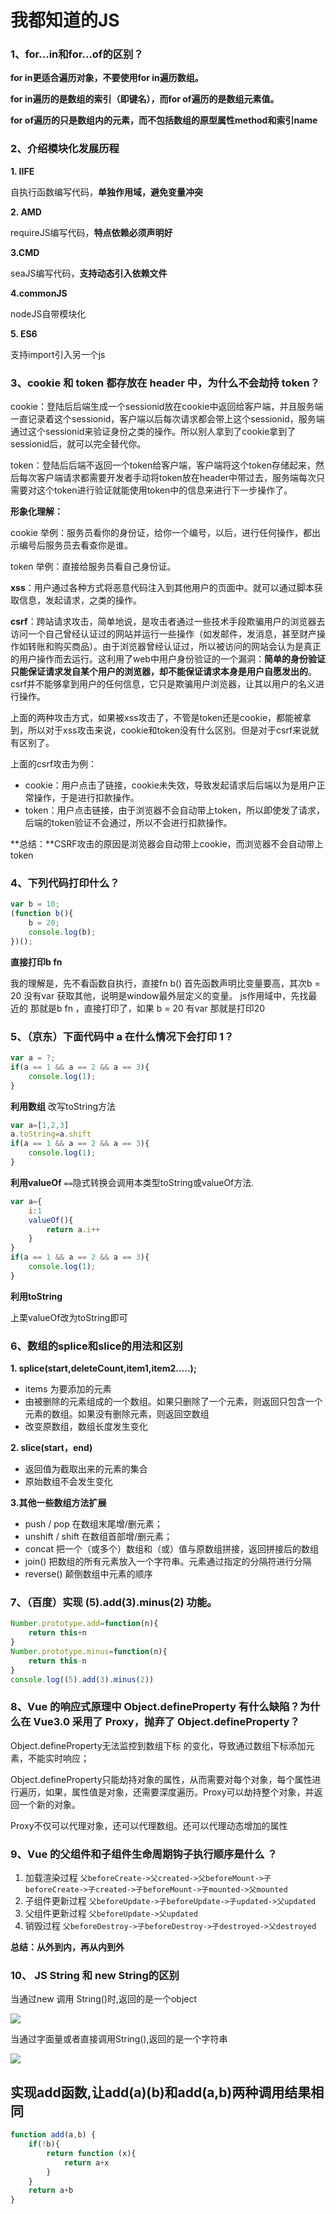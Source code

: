 # 我都知道的JS  

### 1、for...in和for...of的区别？  

**for in更适合遍历对象，不要使用for in遍历数组。**

**for in遍历的是数组的索引（即键名），而for of遍历的是数组元素值。**

**for of遍历的只是数组内的元素，而不包括数组的原型属性method和索引name**

### 2、介绍模块化发展历程

**1. IIFE**

自执行函数编写代码，**单独作用域，避免变量冲突**

**2. AMD**

requireJS编写代码，**特点依赖必须声明好**

**3.CMD**

seaJS编写代码，**支持动态引入依赖文件**

**4.commonJS**

nodeJS自带模块化

**5. ES6**

支持import引入另一个js

### 3、cookie 和 token 都存放在 header 中，为什么不会劫持 token？

cookie：登陆后后端生成一个sessionid放在cookie中返回给客户端，并且服务端一直记录着这个sessionid，客户端以后每次请求都会带上这个sessionid，服务端通过这个sessionid来验证身份之类的操作。所以别人拿到了cookie拿到了sessionid后，就可以完全替代你。

token：登陆后后端不返回一个token给客户端，客户端将这个token存储起来，然后每次客户端请求都需要开发者手动将token放在header中带过去，服务端每次只需要对这个token进行验证就能使用token中的信息来进行下一步操作了。

**形象化理解：**

cookie
举例：服务员看你的身份证，给你一个编号，以后，进行任何操作，都出示编号后服务员去看查你是谁。

token
举例：直接给服务员看自己身份证。

**xss**：用户通过各种方式将恶意代码注入到其他用户的页面中。就可以通过脚本获取信息，发起请求，之类的操作。

**csrf**：跨站请求攻击，简单地说，是攻击者通过一些技术手段欺骗用户的浏览器去访问一个自己曾经认证过的网站并运行一些操作（如发邮件，发消息，甚至财产操作如转账和购买商品）。由于浏览器曾经认证过，所以被访问的网站会认为是真正的用户操作而去运行。这利用了web中用户身份验证的一个漏洞：**简单的身份验证只能保证请求发自某个用户的浏览器，却不能保证请求本身是用户自愿发出的**。csrf并不能够拿到用户的任何信息，它只是欺骗用户浏览器，让其以用户的名义进行操作。

上面的两种攻击方式，如果被xss攻击了，不管是token还是cookie，都能被拿到，所以对于xss攻击来说，cookie和token没有什么区别。但是对于csrf来说就有区别了。

上面的csrf攻击为例：

- cookie：用户点击了链接，cookie未失效，导致发起请求后后端以为是用户正常操作，于是进行扣款操作。
- token：用户点击链接，由于浏览器不会自动带上token，所以即使发了请求，后端的token验证不会通过，所以不会进行扣款操作。    

**总结：**CSRF攻击的原因是浏览器会自动带上cookie，而浏览器不会自动带上token

### 4、下列代码打印什么？

```javascript
var b = 10;
(function b(){
    b = 20;
    console.log(b); 
})();

```

**直接打印b fn**

我的理解是，先不看函数自执行，直接fn b()
首先函数声明比变量要高，其次b = 20 没有var 获取其他，说明是window最外层定义的变量。
js作用域中，先找最近的 那就是b fn ，直接打印了，如果 b = 20 有var 那就是打印20

### 5、（京东）下面代码中 a 在什么情况下会打印 1？

```javascript
var a = ?;
if(a == 1 && a == 2 && a == 3){
 	console.log(1);
}

```

**利用数组**  改写toString方法

```javascript
var a=[1,2,3]
a.toString=a.shift
if(a == 1 && a == 2 && a == 3){
 	console.log(1);
}
```

**利用valueOf**  `==`隐式转换会调用本类型toString或valueOf方法.

```javascript
var a={
    i:1
    valueOf(){
		return a.i++
    }
}
if(a == 1 && a == 2 && a == 3){
 	console.log(1);
}
```

**利用toString**

上栗valueOf改为toString即可 

### 6、数组的splice和slice的用法和区别

**1. splice(start,deleteCount,item1,item2.....);**

- items 为要添加的元素
- 由被删除的元素组成的一个数组。如果只删除了一个元素，则返回只包含一个元素的数组。如果没有删除元素，则返回空数组
- 改变原数组，数组长度发生变化  

**2. slice(start，end)**

- 返回值为截取出来的元素的集合
- 原始数组不会发生变化

**3.其他一些数组方法扩展**

- push / pop 在数组末尾增/删元素；
- unshift / shift 在数组首部增/删元素；
- concat 把一个（或多个）数组和（或）值与原数组拼接，返回拼接后的数组
- join() 把数组的所有元素放入一个字符串。元素通过指定的分隔符进行分隔
- reverse() 颠倒数组中元素的顺序

### 7、（百度）实现 (5).add(3).minus(2) 功能。

```javascript
Number.prototype.add=function(n){
    return this+n
}
Number.prototype.minus=function(n){
    return this-n
}
console.log((5).add(3).minus(2))
```

### 8、Vue 的响应式原理中 Object.defineProperty 有什么缺陷？为什么在 Vue3.0 采用了 Proxy，抛弃了 Object.defineProperty？

Object.defineProperty无法监控到数组下标 的变化，导致通过数组下标添加元素，不能实时响应；

Object.defineProperty只能劫持对象的属性，从而需要对每个对象，每个属性进行遍历，如果，属性值是对象，还需要深度遍历。Proxy可以劫持整个对象，并返回一个新的对象。

Proxy不仅可以代理对象，还可以代理数组。还可以代理动态增加的属性

### 9、Vue 的父组件和子组件生命周期钩子执行顺序是什么 ？

1. 加载渲染过程
   `父beforeCreate->父created->父beforeMount->子beforeCreate->子created->子beforeMount->子mounted->父mounted`
2. 子组件更新过程
   `父beforeUpdate->子beforeUpdate->子updated->父updated`
3. 父组件更新过程
   `父beforeUpdate->父updated`
4. 销毁过程
   `父beforeDestroy->子beforeDestroy->子destroyed->父destroyed`

**总结：从外到内，再从内到外**

### 10、 JS String 和 new String的区别


当通过new 调用 String()时,返回的是一个object

![](https://i.loli.net/2019/07/25/5d393a8ea4b7a36579.png)

当通过字面量或者直接调用String(),返回的是一个字符串

![](https://i.loli.net/2019/07/25/5d393bc29256718027.png)

## 实现add函数,让add(a)(b)和add(a,b)两种调用结果相同

```js
function add(a,b) {
    if(!b){
        return function (x){
            return a+x
        }
    }
    return a+b
}
```


